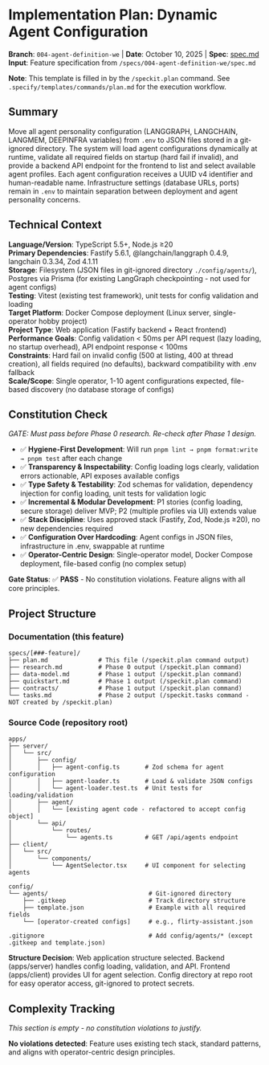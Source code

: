 # Implementation Plan: Dynamic Agent Configuration

**Branch**: `004-agent-definition-we` | **Date**: October 10, 2025 | **Spec**: [spec.md](./spec.md)
**Input**: Feature specification from `/specs/004-agent-definition-we/spec.md`

**Note**: This template is filled in by the `/speckit.plan` command. See `.specify/templates/commands/plan.md` for the execution workflow.

## Summary

Move all agent personality configuration (LANGGRAPH, LANGCHAIN, LANGMEM, DEEPINFRA variables) from `.env` to JSON files stored in a git-ignored directory. The system will load agent configurations dynamically at runtime, validate all required fields on startup (hard fail if invalid), and provide a backend API endpoint for the frontend to list and select available agent profiles. Each agent configuration receives a UUID v4 identifier and human-readable name. Infrastructure settings (database URLs, ports) remain in `.env` to maintain separation between deployment and agent personality concerns.

## Technical Context

**Language/Version**: TypeScript 5.5+, Node.js ≥20  
**Primary Dependencies**: Fastify 5.6.1, @langchain/langgraph 0.4.9, langchain 0.3.34, Zod 4.1.11  
**Storage**: Filesystem (JSON files in git-ignored directory `./config/agents/`), Postgres via Prisma (for existing LangGraph checkpointing - not used for agent configs)  
**Testing**: Vitest (existing test framework), unit tests for config validation and loading  
**Target Platform**: Docker Compose deployment (Linux server, single-operator hobby project)  
**Project Type**: Web application (Fastify backend + React frontend)  
**Performance Goals**: Config validation < 50ms per API request (lazy loading, no startup overhead), API endpoint response < 100ms  
**Constraints**: Hard fail on invalid config (500 at listing, 400 at thread creation), all fields required (no defaults), backward compatibility with .env fallback  
**Scale/Scope**: Single operator, 1-10 agent configurations expected, file-based discovery (no database storage of configs)

## Constitution Check

*GATE: Must pass before Phase 0 research. Re-check after Phase 1 design.*

- ✅ **Hygiene-First Development**: Will run `pnpm lint → pnpm format:write → pnpm test` after each change
- ✅ **Transparency & Inspectability**: Config loading logs clearly, validation errors actionable, API exposes available configs
- ✅ **Type Safety & Testability**: Zod schemas for validation, dependency injection for config loading, unit tests for validation logic
- ✅ **Incremental & Modular Development**: P1 stories (config loading, secure storage) deliver MVP; P2 (multiple profiles via UI) extends value
- ✅ **Stack Discipline**: Uses approved stack (Fastify, Zod, Node.js ≥20), no new dependencies required
- ✅ **Configuration Over Hardcoding**: Agent configs in JSON files, infrastructure in .env, swappable at runtime
- ✅ **Operator-Centric Design**: Single-operator model, Docker Compose deployment, file-based config (no complex setup)

**Gate Status**: ✅ **PASS** - No constitution violations. Feature aligns with all core principles.

## Project Structure

### Documentation (this feature)

```
specs/[###-feature]/
├── plan.md              # This file (/speckit.plan command output)
├── research.md          # Phase 0 output (/speckit.plan command)
├── data-model.md        # Phase 1 output (/speckit.plan command)
├── quickstart.md        # Phase 1 output (/speckit.plan command)
├── contracts/           # Phase 1 output (/speckit.plan command)
└── tasks.md             # Phase 2 output (/speckit.tasks command - NOT created by /speckit.plan)
```

### Source Code (repository root)

```
apps/
├── server/
│   └── src/
│       ├── config/
│       │   ├── agent-config.ts       # Zod schema for agent configuration
│       │   ├── agent-loader.ts       # Load & validate JSON configs
│       │   └── agent-loader.test.ts  # Unit tests for loading/validation
│       ├── agent/
│       │   └── [existing agent code - refactored to accept config object]
│       └── api/
│           └── routes/
│               └── agents.ts         # GET /api/agents endpoint
├── client/
│   └── src/
│       └── components/
│           └── AgentSelector.tsx     # UI component for selecting agents

config/
└── agents/                            # Git-ignored directory
    ├── .gitkeep                       # Track directory structure
    ├── template.json                  # Example with all required fields
    └── [operator-created configs]     # e.g., flirty-assistant.json

.gitignore                             # Add config/agents/* (except .gitkeep and template.json)
```

**Structure Decision**: Web application structure selected. Backend (apps/server) handles config loading, validation, and API. Frontend (apps/client) provides UI for agent selection. Config directory at repo root for easy operator access, git-ignored to protect secrets.

## Complexity Tracking

*This section is empty - no constitution violations to justify.*

**No violations detected**: Feature uses existing tech stack, standard patterns, and aligns with operator-centric design principles.

